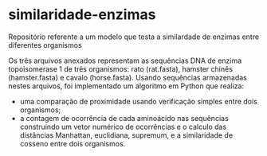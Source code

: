 # similaridade-enzimas
Repositório referente a um modelo que testa a similardade de enzimas entre diferentes organismos

Os três arquivos anexados representam as sequências DNA de enzima topoisomerase 1 de três
organismos: rato (rat.fasta), hamster chinês (hamster.fasta) e cavalo (horse.fasta). Usando
sequências armazenadas nestes arquivos, foi implementado um algoritmo em Python que realiza:
- uma comparação de proximidade usando verificação simples entre dois organismos;
- a contagem de ocorrência de cada aminoácido nas sequências construindo um vetor
numérico de ocorrências e o calculo das distâncias Manhattan, euclidiana, supremum, e a
similaridade de cosseno entre dois organismos.
